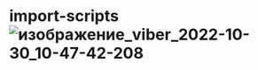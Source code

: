 # import-scripts![изображение_viber_2022-10-30_10-47-42-208](https://user-images.githubusercontent.com/109141584/198870783-90ab3974-4544-46b2-a6f1-07c9344090b1.jpg)
